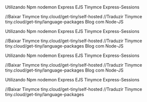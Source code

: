 

Utilizando Npm
nodemon
Express
EJS
Tinymce
Express-Sessions

//Baixar Tinymce
tiny.cloud/get-tiny/self-hosted
//Traduzir Tinymce
tiny.cloud/get-tiny/language-packages
Blog com Node-JS

Utilizando Npm
nodemon
Express
EJS
Tinymce
Express-Sessions

//Baixar Tinymce
tiny.cloud/get-tiny/self-hosted
//Traduzir Tinymce
tiny.cloud/get-tiny/language-packages
Blog com Node-JS

Utilizando Npm
nodemon
Express
EJS
Tinymce
Express-Sessions

//Baixar Tinymce
tiny.cloud/get-tiny/self-hosted
//Traduzir Tinymce
tiny.cloud/get-tiny/language-packages
Blog com Node-JS

Utilizando Npm
nodemon
Express
EJS
Tinymce
Express-Sessions

//Baixar Tinymce
tiny.cloud/get-tiny/self-hosted
//Traduzir Tinymce
tiny.cloud/get-tiny/language-packages

